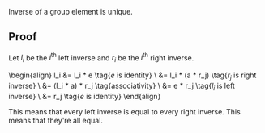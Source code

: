 Inverse of a group element is unique.

## Proof

Let $l_i$ be the $i^{\textrm{th}}$ left inverse and $r_i$ be the $i^{\textrm{th}}$ right inverse.

\begin{align}
l_i &= l_i * e \tag{$e$ is identity}
\\ &= l_i * (a * r_j) \tag{$r_j$ is right inverse}
\\ &= (l_i * a) * r_j \tag{associativity}
\\ &= e * r_j \tag{$l_i$ is left inverse}
\\ &= r_j \tag{$e$ is identity}
\end{align}

This means that every left inverse is equal to every right inverse.
This means that they're all equal.
